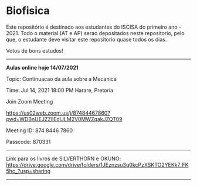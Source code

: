 # Biofisica

Este repositório é destinado aos estudantes do ISCISA do primeiro ano - 2021. Todo o material (AT e AP) serao depositados neste repositorio, pelo que, o estudante deve visitar este repositorio quase todos os dias. 

Votos de bons estudos!

-------------------------------------------------------------------------------------------------------------------------------

**Aulas online hoje 14/07/2021**




Topic: Continuacao da aula sobre a Mecanica

Time: Jul 14, 2021 18:00 PM Harare, Pretoria

Join Zoom Meeting

https://us02web.zoom.us/j/87484467860?pwd=WDBnUEJZZllEdlJLM2V0MWZqakJZQT09

Meeting ID: 874 8446 7860

Passcode: 870331




----------------------------------------------------------------------------------------------------------------------------------

Link para os livros de SILVERTHORN e OKUNO: https://drive.google.com/drive/folders/1JEznzsu3q0kcPzXSKTO2YEKk7_FK5hc_?usp=sharing

------------------------------------------------------------------------------------------------------------------------------------
